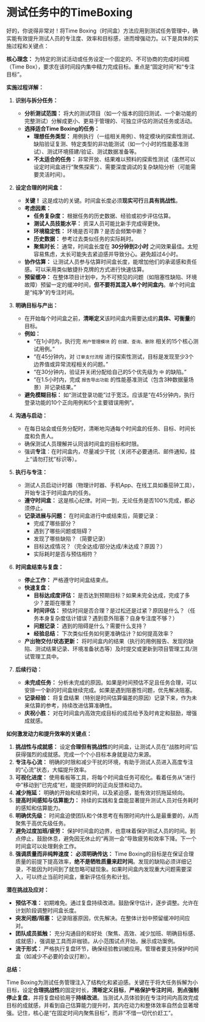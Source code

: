 # 测试任务中的TimeBoxing



好的，你说得非常对！将Time Boxing（时间盒）方法应用到测试任务管理中，确实能有效提升测试人员的专注度、效率和目标感，进而增强动力。以下是具体的实施过程和关键点：

**核心理念：** 为特定的测试活动或任务设定一个固定的、不可协商的完成时间框（Time Box），要求在该时间段内集中精力完成目标。重点是“固定时间”和“专注目标”。

**实施过程详解：**

1.  **识别与拆分任务：**
    *   **分析测试范围：** 将大的测试项目（如一个版本的回归测试、一个新功能的完整测试）分解成更小、更易于管理的、可独立评估的测试任务或活动。
    *   **选择适合Time Boxing的任务：**
        *   **理想任务类型：** 用例执行（一组相关用例）、特定模块的探索性测试、缺陷验证复测、特定类型的非功能测试（如一个小时的性能基准测试）、测试环境搭建/验证、测试数据准备等。
        *   **不太适合的任务：** 非常开放、结果难以预料的探索性测试（虽然可以设定时间盒进行“聚焦探索”）、需要深度调试的复杂缺陷分析（可能需要灵活时间）。

2.  **设定合理的时间盒：**
    *   **关键！** 这是成功的关键。时间盒长度必须**现实可行**且**具有挑战性**。
    *   **考虑因素：**
        *   **任务复杂度：** 根据任务的历史数据、经验或初步评估估算。
        *   **测试人员技能水平：** 资深人员可能比新手完成得更快。
        *   **环境稳定性：** 环境是否可靠？是否会频繁中断？
        *   **历史数据：** 参考过去类似任务的实际耗时。
        *   **聚焦时长：** 通常，时间盒长度在 **30分钟到2小时** 之间效果最佳。太短容易焦虑，太长可能失去紧迫感并导致分心。避免超过4小时。
    *   **协作估算：** 让测试人员参与估算时间盒长度，能增加他们的承诺感和责任感。可以采用类似敏捷扑克牌的方式进行快速估算。
    *   **预留缓冲：** 在整体项目计划中，为不可预见的问题（如阻塞性缺陷、环境故障）预留一定的缓冲时间，**但不要将其混入单个时间盒内**。单个时间盒是“纯净”的专注时间。

3.  **明确目标与产出：**
    *   在开始每个时间盒之前，**清晰定义**该时间盒内需要达成的**具体、可衡量**的目标。
    *   **例如：**
        *   “在1小时内，执行完 `用户管理模块` 的 `创建、查询、删除` 相关的15个核心测试用例。”
        *   “在45分钟内，对 `订单支付流程` 进行探索性测试，目标是发现至少3个边界值或异常流程相关的问题。”
        *   “在30分钟内，验证并关闭分配给自己的5个优先级为 `中` 的缺陷。”
        *   “在1.5小时内，完成 `报告导出功能` 的性能基准测试（包含3种数据量场景）并记录结果。”
    *   **避免模糊目标：** 如“测试登录功能”过于宽泛。应该是“在45分钟内，执行登录功能的10个正向用例和5个主要错误用例”。

4.  **沟通与启动：**
    *   在每日站会或任务分配时，清晰地沟通每个时间盒的任务、目标、时间长度和负责人。
    *   确保测试人员理解并认同该时间盒的目标和时限。
    *   强调**专注**：在时间盒内，尽量减少干扰（关闭不必要通讯、邮件通知，挂上“请勿打扰”标识等）。

5.  **执行与专注：**
    *   测试人员启动计时器（物理计时器、手机App、在线工具如番茄钟工具），开始专注于时间盒内的任务。
    *   **遵守时间盒：** 这是核心纪律。时间一到，无论任务是否100%完成，都必须停止。
    *   **记录进展与问题：** 在时间盒进行中或结束后，简要记录：
        *   完成了哪些部分？
        *   遇到了哪些问题或阻碍？
        *   发现了哪些缺陷？（简要记录）
        *   目标达成情况？（完全达成/部分达成/未达成？原因？）
        *   实际耗时是否与预估相符？

6.  **时间盒结束与复盘：**
    *   **停止工作：** 严格遵守时间盒结束点。
    *   **快速复盘：**
        *   **目标达成度评估：** 是否达到预期目标？如果未完全达成，完成了多少？差距在哪里？
        *   **时间评估：** 预估时间是否合理？是过松还是过紧？原因是什么？（任务本身复杂度估计错误？遇到意外阻塞？自身专注度不够？）
        *   **问题记录：** 遇到的阻碍是什么？需要什么支持？
        *   **经验总结：** 下次类似任务如何更准确估计？如何提高效率？
    *   **产出物交付/状态更新：** 将时间盒内的结果（执行的用例报告、发现的缺陷、测试结果记录、环境准备状态等）及时提交或更新到项目管理工具/测试管理工具中。

7.  **后续行动：**
    *   **未完成任务：** 分析未完成的原因。如果是时间预估不足且任务合理，可以安排一个新的时间盒继续完成。如果是遇到阻塞性问题，优先解决阻塞。
    *   **记录经验：** 将复盘结果（特别是时间估算偏差的原因）记录下来，作为未来估算的参考，持续改进估算准确性。
    *   **庆祝小胜：** 对在时间盒内高效完成目标的成员给予及时肯定和鼓励，增强成就感。

**如何激发动力和提升效率的关键点：**

1.  **挑战性与成就感：** 设定**合理但有挑战性**的时间盒，让测试人员在“战胜时间”后获得强烈的成就感。完成一个个小目标本身就是动力来源。
2.  **专注与心流：** 明确的时限和减少干扰的环境，有助于测试人员进入高度专注的“心流”状态，大幅提升效率。
3.  **可视化进度：** 使用看板等工具，将每个时间盒任务可视化。看着任务从“进行中”移动到“已完成”栏，能提供即时的正向反馈和动力。
4.  **减少拖延：** 明确的开始和结束时间，以及紧迫感，能有效对抗拖延倾向。
5.  **提高时间感知与估算能力：** 持续的实践和复盘能显著提升测试人员对任务耗时的感知和估算能力。
6.  **明确优先级：** 时间盒迫使团队和个体思考在有限时间内什么是最重要的，从而聚焦于高优先级任务。
7.  **避免过度加班/疲劳：** 保护时间盒的边界，也意味着保护测试人员的时间。到点停止，鼓励休息，避免因无休止的“再测一会”导致疲劳和效率下降。下一个时间盒可以处理剩余工作。
8.  **强调质量而非纯粹速度：** **必须明确传达：** Time Boxing的目标是在保证合理质量的前提下提高效率，**绝不是牺牲质量来赶时间**。发现的缺陷必须详细记录，不能因为时间到了就忽略可疑现象。如果时间盒内发现重大问题需要深入，可以终止当前时间盒，重新评估任务和计划。

**潜在挑战及应对：**

*   **预估不准：** 初期难免。通过复盘持续改进。鼓励保守估计，逐步调整。允许在计划阶段调整时间盒长度。
*   **突发问题/阻塞：** 记录阻塞原因，优先解决。在整体计划中预留缓冲时间应对。
*   **团队成员抵触：** 充分沟通目的和好处（聚焦、高效、减少加班、明确目标感、成就感），强调是工具而非枷锁。从小范围试点开始，展示成功案例。
*   **流于形式：** 严格执行复盘环节，确保经验教训被应用。管理者要支持保护时间盒（如减少不必要的会议打断）。

**总结：**

Time Boxing为测试任务管理注入了结构化和紧迫感。关键在于将大任务拆解为小目标，设定**合理挑战性**的固定时长，**清晰定义目标**，**严格保护专注时间**，**到点强制停止复盘**，并将复盘经验用于**持续改进**。当测试人员体验到在专注时间内高效完成目标的成就感，并看到自己估算能力提升时，其内在动力和整体效率自然会显著增强。记住，核心是“在固定时间内聚焦目标”，而非“不惜一切代价赶工”。
